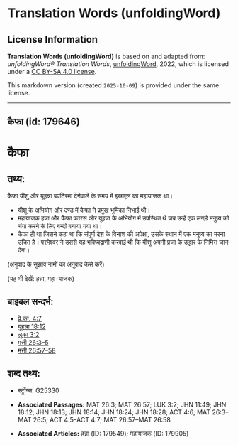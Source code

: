 # Translation Words (unfoldingWord)

## License Information

**Translation Words (unfoldingWord)** is based on and adapted from: _unfoldingWord® Translation Words_, [unfoldingWord](https://unfoldingword.org/utw), 2022, which is licensed under a [CC BY-SA 4.0 license](https://creativecommons.org/licenses/by-sa/4.0/legalcode.en).

This markdown version (created `2025-10-09`) is provided under the same license.



--------------------------------

## कैफा (id: 179646)

कैफा
====

तथ्य:
-----

कैफा यीशु और यूहन्ना बपतिस्मा देनेवाले के समय में इस्राएल का महायाजक था।

* यीशु के अभियोग और दण्ड में कैफा ने प्रमुख भूमिका निभाई थी।
* महायाजक हन्ना और कैफा पतरस और यूहन्ना के अभियोग में उपस्थित थे जब उन्हें एक लंगड़े मनुष्य को चंगा करने के लिए बन्दी बनाया गया था।
* कैफा ही था जिसने कहा था कि संपूर्ण देश के विनाश की अपेक्षा, उसके स्थान में एक मनुष्य का मरना उचित है। परमेश्वर ने उससे यह भविष्यद्वाणी करवाई थी कि यीशु अपनी प्रजा के उद्धार के निमित्त जान देगा।

(अनुवाद के सुझाव नामों का अनुवाद कैसे करें)

(यह भी देखें: हन्ना, महा\-याजक)

बाइबल सन्दर्भ:
--------------

* [प्रे.का. 4:7](https://ref.ly/Acts4:7)
* [यूहन्ना 18:12](https://ref.ly/John18:12)
* [लूका 3:2](https://ref.ly/Luke3:2)
* [मत्ती 26:3–5](https://ref.ly/Matt26:3-Matt26:5)
* [मत्ती 26:57–58](https://ref.ly/Matt26:57-Matt26:58)

शब्द तथ्य:
----------

* स्ट्रोंग्स: G25330

* **Associated Passages:** MAT 26:3; MAT 26:57; LUK 3:2; JHN 11:49; JHN 18:12; JHN 18:13; JHN 18:14; JHN 18:24; JHN 18:28; ACT 4:6; MAT 26:3–MAT 26:5; ACT 4:5–ACT 4:7; MAT 26:57–MAT 26:58
* **Associated Articles:** हन्ना (ID: 179549); महायाजक (ID: 179905)

